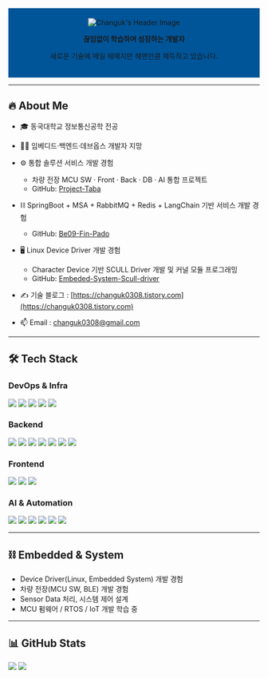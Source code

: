 <!-- 프로필 헤더 -->
<div align="center" style="background-color: #005599; padding: 20px; text-align: center;">
  <img src="https://capsule-render.vercel.app/api?type=Venom&color=005599&height=150&section=header&text=Hello%20World!%20I'm%20Changuk&animation=fadeIn&fontColor=000000&fontSize=40" alt="Changuk's Header Image"/>
<p><b>끊임없이 학습하며 성장하는 개발자</b></p>
<p>새로운 기술에 매일 헤매지만 헤맨만큼 체득하고 있습니다.</p>
</div>

---

## 🔥 About Me
- 🎓 동국대학교 정보통신공학 전공  
- 👨‍💻 임베디드·백엔드·데브옵스 개발자 지망  

- ⚙️ 통합 솔루션 서비스 개발 경험  
  - 차량 전장 MCU SW · Front · Back · DB · AI 통합 프로젝트  
  - GitHub: [Project-Taba](https://github.com/Project-Taba)  

- ⛓️ SpringBoot + MSA + RabbitMQ + Redis + LangChain 기반 서비스 개발 경험  
  - GitHub: [Be09-Fin-Pado](https://github.com/Be09-Fin-Pado)  

- 🖥️ Linux Device Driver 개발 경험  
  - Character Device 기반 SCULL Driver 개발 및 커널 모듈 프로그래밍  
  - GitHub: [Embeded-System-Scull-driver](https://github.com/Chochanguk/Embeded-System-Scull-driver)  

- ✍️ 기술 블로그 : [https://changuk0308.tistory.com](https://changuk0308.tistory.com)  
- 📫 Email : changuk0308@gmail.com  

---

## 🛠 Tech Stack

### DevOps & Infra
<div align="left">
<img src="https://img.shields.io/badge/Docker-2496ED?style=flat-square&logo=docker&logoColor=white"/> 
<img src="https://img.shields.io/badge/Kubernetes-326CE5?style=flat-square&logo=kubernetes&logoColor=white"/> 
<img src="https://img.shields.io/badge/Jenkins-D24939?style=flat-square&logo=jenkins&logoColor=white"/>
<img src="https://img.shields.io/badge/GitHub Actions-2088FF?style=flat-square&logo=githubactions&logoColor=white"/>
<img src="https://img.shields.io/badge/AWS Beanstalk-232F3E?style=flat-square&logo=amazonaws&logoColor=white"/>
</div>
  

### Backend
<div align="left">
<img src="https://img.shields.io/badge/SpringBoot-6DB33F?style=flat-square&logo=springboot&logoColor=white"/> 
<img src="https://img.shields.io/badge/JPA-007396?style=flat-square&logo=spring&logoColor=white"/> 
<img src="https://img.shields.io/badge/MyBatis-0052CC?style=flat-square&logo=databricks&logoColor=white"/>
<img src="https://img.shields.io/badge/QueryDSL-6DB33F?style=flat-square&logo=spring&logoColor=white"/> 
<img src="https://img.shields.io/badge/SpringSecurity-6DB33F?style=flat-square&logo=springsecurity&logoColor=white"/>
<img src="https://img.shields.io/badge/RabbitMQ-FF6600?style=flat-square&logo=rabbitmq&logoColor=white"/> 
<img src="https://img.shields.io/badge/Redis-DC382D?style=flat-square&logo=redis&logoColor=white"/> 
</div>

### Frontend
<div align="left">
<img src="https://img.shields.io/badge/Vue3-4FC08D?style=flat-square&logo=vue.js&logoColor=white"/>
<img src="https://img.shields.io/badge/Android-3DDC84?style=flat-square&logo=android&logoColor=white"/>
<img src="https://img.shields.io/badge/Flutter-02569B?style=flat-square&logo=flutter&logoColor=white"/>
</div>
  
### AI & Automation
<div align="left">
<img src="https://img.shields.io/badge/Fine--Tuning-FF9900?style=flat-square&logo=apache&logoColor=white"/> 
<img src="https://img.shields.io/badge/LangChain-000000?style=flat-square&logo=openai&logoColor=white"/> 
<img src="https://img.shields.io/badge/RAG-0052CC?style=flat-square&logo=databricks&logoColor=white"/> 
<img src="https://img.shields.io/badge/LLM_API-412991?style=flat-square&logo=openai&logoColor=white"/>
<img src="https://img.shields.io/badge/Selenium-43B02A?style=flat-square&logo=selenium&logoColor=white"/> 
<img src="https://img.shields.io/badge/Pandas-150458?style=flat-square&logo=pandas&logoColor=white"/> 
</div>


---


## ⛓️ Embedded & System
- Device Driver(Linux, Embedded System) 개발 경험  
- 차량 전장(MCU SW, BLE) 개발 경험  
- Sensor Data 처리, 시스템 제어 설계  
- MCU 펌웨어 / RTOS / IoT 개발 학습 중  

---

## 📊 GitHub Stats
<div align="left">
<img src="https://github-readme-stats.vercel.app/api?username=Chochanguk&show_icons=true&theme=algolia"/>
  
<a href="https://github.com/anuraghazra/github-readme-stats">
<img src="https://github-readme-stats.vercel.app/api/top-langs/?username=Chochanguk&layout=compact&theme=dark" />
</a>

</div>
